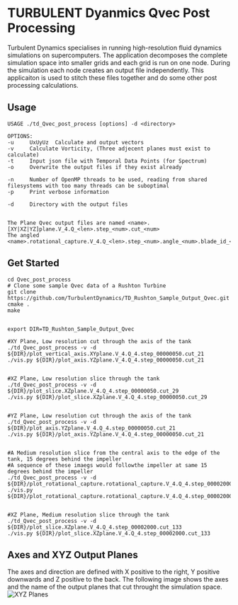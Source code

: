 # TURBULENT Dyanmics Qvec Post Processing


Turbulent Dynamics specialises in running high-resolution fluid dynamics simulations on supercomputers.  The application decomposes the complete simulation space into smaller grids and each grid is run on one node.  During the simulation each node creates an output file independently.  This applicaiton is used to stitch these files together and do some other post processing calculations.


## Usage
```
USAGE ./td_Qvec_post_process [options] -d <directory>

OPTIONS:
-u     UxUyUz  Calculate and output vectors
-v     Calculate Vorticity, (Three adjecent planes must exist to calculate)
-t     Input json file with Temporal Data Points (for Spectrum)
-o     Overwrite the output files if they exist already

-n     Number of OpenMP threads to be used, reading from shared filesystems with too many threads can be suboptimal
-p     Print verbose information

-d     Directory with the output files


The Plane Qvec output files are named <name>.[XY|XZ|YZ]plane.V_4.Q_<len>.step_<num>.cut_<num>
The angled <name>.rotational_capture.V_4.Q_<len>.step_<num>.angle_<num>.blade_id_<num>
```


## Get Started
```
cd Qvec_post_process
# Clone some sample Qvec data of a Rushton Turbine
git clone https://github.com/TurbulentDynamics/TD_Rushton_Sample_Output_Qvec.git
cmake .
make


export DIR=TD_Rushton_Sample_Output_Qvec

#XY Plane, Low resolution cut through the axis of the tank
./td_Qvec_post_process -v -d ${DIR}/plot_vertical_axis.XYplane.V_4.Q_4.step_00000050.cut_21
./vis.py ${DIR}/plot_axis.YZplane.V_4.Q_4.step_00000050.cut_21


#XZ Plane, Low resolution slice through the tank
./td_Qvec_post_process -v -d ${DIR}/plot_slice.XZplane.V_4.Q_4.step_00000050.cut_29
./vis.py ${DIR}/plot_slice.XZplane.V_4.Q_4.step_00000050.cut_29


#YZ Plane, Low resolution cut through the axis of the tank
./td_Qvec_post_process -v -d ${DIR}/plot_axis.YZplane.V_4.Q_4.step_00000050.cut_21
./vis.py ${DIR}/plot_axis.YZplane.V_4.Q_4.step_00000050.cut_21


#A Medium resolution slice from the central axis to the edge of the tank, 15 degrees behind the impeller
#A sequence of these imaegs would followthe impeller at same 15 degrees behind the impeller
./td_Qvec_post_process -v -d ${DIR}/plot_rotational_capture.rotational_capture.V_4.Q_4.step_00002000.angle_15.blade_id_0
./vis.py ${DIR}/plot_rotational_capture.rotational_capture.V_4.Q_4.step_00002000.angle_15.blade_id_0


#XZ Plane, Medium resolution slice through the tank
./td_Qvec_post_process -v -d ${DIR}/plot_slice.XZplane.V_4.Q_4.step_00002000.cut_133
./vis.py ${DIR}/plot_slice.XZplane.V_4.Q_4.step_00002000.cut_133
```




## Axes and XYZ Output Planes
The axes and direction are defined with X positive to the right, Y positive downwards and Z positive to the back.  The following image shows the axes and the name of the output planes that cut throught the simulation space.
![XYZ Planes](XYZ_planes.jpg)





